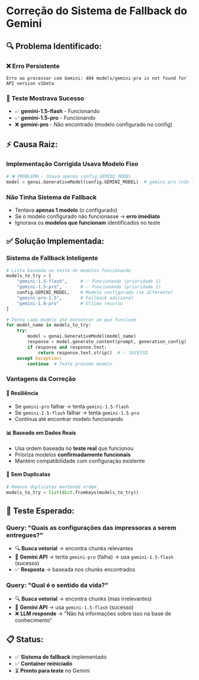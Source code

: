 # Correção do Sistema de Fallback do Gemini

## 🔍 **Problema Identificado:**

### ❌ **Erro Persistente**
```
Erro ao processar com Gemini: 404 models/gemini-pro is not found for API version v1beta
```

### 🧪 **Teste Mostrava Sucesso**
- ✅ **gemini-1.5-flash** - Funcionando
- ✅ **gemini-1.5-pro** - Funcionando  
- ❌ **gemini-pro** - Não encontrado (modelo configurado no config)

## ⚡ **Causa Raiz:**

### Implementação Corrigida Usava Modelo Fixo
```python
# ❌ PROBLEMA - Usava apenas config.GEMINI_MODEL
model = genai.GenerativeModel(config.GEMINI_MODEL)  # gemini-pro (não funciona)
```

### Não Tinha Sistema de Fallback
- Tentava **apenas 1 modelo** (o configurado)
- Se o modelo configurado não funcionasse → **erro imediato**
- Ignorava os **modelos que funcionam** identificados no teste

## ✅ **Solução Implementada:**

### Sistema de Fallback Inteligente
```python
# Lista baseada no teste de modelos funcionando
models_to_try = [
    "gemini-1.5-flash",     # ✅ Funcionando (prioridade 1)
    "gemini-1.5-pro",       # ✅ Funcionando (prioridade 2)  
    config.GEMINI_MODEL,    # Modelo configurado (se diferente)
    "gemini-pro-1.5",       # Fallback adicional
    "gemini-1.0-pro"        # Último recurso
]

# Tenta cada modelo até encontrar um que funcione
for model_name in models_to_try:
    try:
        model = genai.GenerativeModel(model_name)
        response = model.generate_content(prompt, generation_config)
        if response and response.text:
            return response.text.strip()  # ✅ SUCESSO
    except Exception:
        continue  # Tenta próximo modelo
```

### Vantagens da Correção

#### 🎯 **Resiliência**
- Se `gemini-pro` falhar → tenta `gemini-1.5-flash`
- Se `gemini-1.5-flash` falhar → tenta `gemini-1.5-pro`
- Continua até encontrar modelo funcionando

#### 📊 **Baseado em Dados Reais**
- Usa ordem baseada no **teste real** que funcionou
- Prioriza modelos **confirmadamente funcionais**
- Mantém compatibilidade com configuração existente

#### 🔄 **Sem Duplicatas**
```python
# Remove duplicatas mantendo ordem
models_to_try = list(dict.fromkeys(models_to_try))
```

## 🧪 **Teste Esperado:**

### Query: "Quais as configurações das impressoras a serem entregues?"
- 🔍 **Busca vetorial** → encontra chunks relevantes  
- 🤖 **Gemini API** → tenta `gemini-pro` (falha) → usa `gemini-1.5-flash` (sucesso)
- ✅ **Resposta** → baseada nos chunks encontrados

### Query: "Qual é o sentido da vida?"
- 🔍 **Busca vetorial** → encontra chunks (mas irrelevantes)
- 🤖 **Gemini API** → usa `gemini-1.5-flash` (sucesso)
- ❌ **LLM responde** → "Não há informações sobre isso na base de conhecimento"

## 📋 **Status:**

- ✅ **Sistema de fallback** implementado
- ✅ **Container reiniciado** 
- ⏳ **Pronto para teste** no Gemini